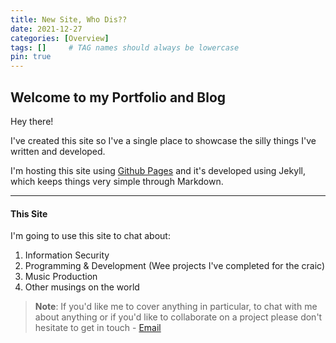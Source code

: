 ```yaml
---
title: New Site, Who Dis??
date: 2021-12-27
categories: [Overview]
tags: []     # TAG names should always be lowercase
pin: true
---
```


## Welcome to my Portfolio and Blog
Hey there! 

I've created this site so I've a single place to showcase the silly things I've written and developed. 

I'm hosting this site using [Github Pages](https://pages.github.com/ "Github Pages") and it's developed using Jekyll, which keeps things very simple through Markdown.

___

#### This Site
I'm going to use this site to chat about:

1. Information Security
2. Programming & Development (Wee projects I've completed for the craic)
3. Music Production
4. Other musings on the world

> **Note**: If you'd like me to cover anything in particular, to chat with me about anything or if you'd like to collaborate on a project please don't hesitate to get in touch - [Email](mailto:info@example.com "Email me")
